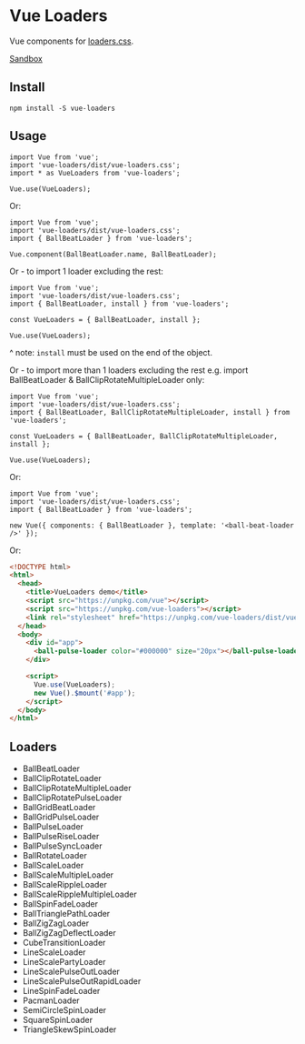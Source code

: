 # Vue Loaders

Vue components for [loaders.css](https://github.com/ConnorAtherton/loaders.css).

[Sandbox](http://hokid.github.com/vue-loaders?v=1)

## Install

```JS
npm install -S vue-loaders
```


## Usage

```JS
import Vue from 'vue';
import 'vue-loaders/dist/vue-loaders.css';
import * as VueLoaders from 'vue-loaders';

Vue.use(VueLoaders);

```

Or:

```JS
import Vue from 'vue';
import 'vue-loaders/dist/vue-loaders.css';
import { BallBeatLoader } from 'vue-loaders';

Vue.component(BallBeatLoader.name, BallBeatLoader);
```

Or - to import 1 loader excluding the rest:

```JS
import Vue from 'vue';
import 'vue-loaders/dist/vue-loaders.css';
import { BallBeatLoader, install } from 'vue-loaders';

const VueLoaders = { BallBeatLoader, install };

Vue.use(VueLoaders);
```
^ note: `install` must be used on the end of the object.

Or - to import more than 1 loaders excluding the rest e.g. import BallBeatLoader & BallClipRotateMultipleLoader only:

```JS
import Vue from 'vue';
import 'vue-loaders/dist/vue-loaders.css';
import { BallBeatLoader, BallClipRotateMultipleLoader, install } from 'vue-loaders';

const VueLoaders = { BallBeatLoader, BallClipRotateMultipleLoader, install };

Vue.use(VueLoaders);
```

Or:

```JS
import Vue from 'vue';
import 'vue-loaders/dist/vue-loaders.css';
import { BallBeatLoader } from 'vue-loaders';

new Vue({ components: { BallBeatLoader }, template: '<ball-beat-loader />' });
```

Or:

```HTML
<!DOCTYPE html>
<html>
  <head>
    <title>VueLoaders demo</title>
    <script src="https://unpkg.com/vue"></script>
    <script src="https://unpkg.com/vue-loaders"></script>
    <link rel="stylesheet" href="https://unpkg.com/vue-loaders/dist/vue-loaders.css">
  </head>
  <body>
    <div id="app">
      <ball-pulse-loader color="#000000" size="20px"></ball-pulse-loader>
    </div>

    <script>
      Vue.use(VueLoaders);
      new Vue().$mount('#app');
    </script>
  </body>
</html>
```

## Loaders

 * BallBeatLoader
 * BallClipRotateLoader
 * BallClipRotateMultipleLoader
 * BallClipRotatePulseLoader
 * BallGridBeatLoader
 * BallGridPulseLoader
 * BallPulseLoader
 * BallPulseRiseLoader
 * BallPulseSyncLoader
 * BallRotateLoader
 * BallScaleLoader
 * BallScaleMultipleLoader
 * BallScaleRippleLoader
 * BallScaleRippleMultipleLoader
 * BallSpinFadeLoader
 * BallTrianglePathLoader
 * BallZigZagLoader
 * BallZigZagDeflectLoader
 * CubeTransitionLoader
 * LineScaleLoader
 * LineScalePartyLoader
 * LineScalePulseOutLoader
 * LineScalePulseOutRapidLoader
 * LineSpinFadeLoader
 * PacmanLoader
 * SemiCircleSpinLoader
 * SquareSpinLoader
 * TriangleSkewSpinLoader
